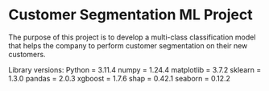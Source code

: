 # Customer Segmentation ML Project
The purpose of this project is to develop a multi-class classification model that helps the company to perform customer segmentation on their new customers.

Library versions:
Python = 3.11.4
numpy = 1.24.4
matplotlib = 3.7.2
sklearn = 1.3.0
pandas = 2.0.3
xgboost = 1.7.6
shap = 0.42.1
seaborn = 0.12.2
